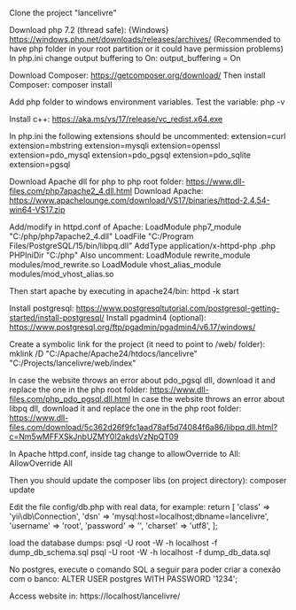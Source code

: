 Clone the project "lancelivre"

Download php 7.2 (thread safe):
	{Windows} https://windows.php.net/downloads/releases/archives/
(Recommended to have php folder in your root partition or it could have permission problems)
In php.ini change output buffering to On:
	output_buffering = On

Download Composer:
	https://getcomposer.org/download/
Then install Composer:
	composer install

Add php folder to windows environment variables. Test the variable:
	php -v

Install c++:
	https://aka.ms/vs/17/release/vc_redist.x64.exe

In php.ini the following extensions should be uncommented:
	extension=curl
	extension=mbstring
	extension=mysqli
	extension=openssl
	extension=pdo_mysql
	extension=pdo_pgsql
	extension=pdo_sqlite
	extension=pgsql

Download Apache dll for php to php root folder:
	https://www.dll-files.com/php7apache2_4.dll.html
Download Apache:
	https://www.apachelounge.com/download/VS17/binaries/httpd-2.4.54-win64-VS17.zip

Add/modify in httpd.conf of Apache:
	LoadModule php7_module "C:/php/php7apache2_4.dll"
	LoadFile "C:/Program Files/PostgreSQL/15/bin/libpq.dll"
	AddType application/x-httpd-php .php
	PHPIniDir "C:/php"
Also uncomment:
	LoadModule rewrite_module modules/mod_rewrite.so
	LoadModule vhost_alias_module modules/mod_vhost_alias.so

Then start apache by executing in apache24/bin:
	httpd -k start

Install postgresql:
	https://www.postgresqltutorial.com/postgresql-getting-started/install-postgresql/
Install pgadmin4 (optional):
	https://www.postgresql.org/ftp/pgadmin/pgadmin4/v6.17/windows/

Create a symbolic link for the project (it need to point to /web/ folder):
	mklink /D "C:/Apache/Apache24/htdocs/lancelivre" "C:/Projects/lancelivre/web/index"

In case the website throws an error about pdo_pgsql dll, download it and replace the one in the php root folder:
	https://www.dll-files.com/php_pdo_pgsql.dll.html
In case the website throws an error about libpq dll, download it and replace the one in the php root folder:
	https://www.dll-files.com/download/5c362d26f9fc1aad78af5d74084f6a86/libpq.dll.html?c=Nm5wMFFXSkJnbUZMY0l2akdsVzNpQT09

In Apache httpd.conf, inside tag  change to allowOverride to All:
	AllowOverride All

Then you should update the composer libs (on project directory):
	composer update

Edit the file config/db.php with real data, for example:
	return [
    	'class' => 'yii\db\Connection',
    	'dsn' => 'mysql:host=localhost;dbname=lancelivre',
    	'username' => 'root',
    	'password' => '',
    	'charset' => 'utf8',
	];

load the database dumps:
	psql -U root -W -h localhost -f dump_db_schema.sql
	psql -U root -W -h localhost -f dump_db_data.sql
	
No postgres, execute o comando SQL a seguir para poder criar a conexão com o banco:
	ALTER USER postgres WITH PASSWORD '1234';

Access website in:
	https://localhost/lancelivre/
